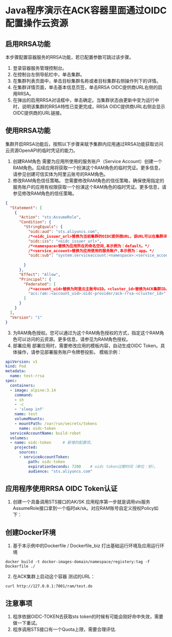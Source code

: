 # Java程序演示在ACK容器里面通过OIDC配置操作云资源
## 启用RRSA功能
本步骤配置容器服务的RRSA功能，若已配置参数可跳过该步骤。
1. 登录容器服务管理控制台。
2. 在控制台左侧导航栏中，单击集群。
3. 在集群列表页面中，单击目标集群名称或者目标集群右侧操作列下的详情。
4. 在集群详情页面，单击基本信息页签，单击RRSA OIDC提供商URL右侧的启用RRSA。
5. 在弹出的启用RRSA对话框中，单击确定。当集群状态由更新中变为运行中时，说明该集群的RRSA特性已变更完成，RRSA OIDC提供商URL右侧会显示OIDC提供商的URL链接。

## 使用RRSA功能
集群开启RRSA功能后，按照以下步骤来赋予集群内应用通过RRSA功能获取访问云资源OpenAPI的临时凭证的能力。
1. 创建RAM角色
   需要为应用所使用的服务账户（Service Account）创建一个RAM角色。后续应用将获取一个扮演这个RAM角色的临时凭证。更多信息，请参见创建可信实体为阿里云账号的RAM角色。
2. 修改RAM角色信任策略。
   您需要修改RAM角色的信任策略，确保使用指定的服务账户的应用有权限获取一个扮演这个RAM角色的临时凭证。更多信息，请参见修改RAM角色的信任策略。
```json
{
  "Statement": [
    {
      "Action": "sts:AssumeRole",
      "Condition": {
        "StringEquals": {
          "oidc:aud": "sts.aliyuncs.com",
          /*<oidc_issuer_url>替换为当前集群的OIDC提供商URL，该URL可以在集群详情的基本信息页签获取。*/
          "oidc:iss": "<oidc_issuer_url>",
          /*<namespace>替换为应用所在的命名空间,本示例为：default。*/
          /*<service_account>替换为应用使用的服务账户,本示例为：app。*/
          "oidc:sub": "system:serviceaccount:<namespace>:<service_account>"
          
        }
      },
      "Effect": "Allow",
      "Principal": {
        "Federated": [
          /*<account_uid>替换为阿里云主账号UID。<cluster_id>替换为ACK集群ID。*/
          "acs:ram::<account_uid>:oidc-provider/ack-rrsa-<cluster_id>"
        ]
      }
    }
  ],
  "Version": "1"
}
```
3. 为RAM角色授权。您可以通过为这个RAM角色授权的方式，指定这个RAM角色可以访问的云资源。更多信息，请参见为RAM角色授权。
4. 部署应用
   部署应用时，需要修改应用的模板内容，自动生成OIDC Token。具体操作，请参见部署服务账户令牌卷投影。
   模板示例：

```yaml
apiVersion: v1
kind: Pod
metadata:
  name: test-rrsa
spec:
  containers:
  - image: alpine:3.14
    command:
    - sh
    - -c
    - 'sleep inf'
    name: test
    volumeMounts:
    - mountPath: /var/run/secrets/tokens
      name: oidc-token
  serviceAccountName: build-robot
  volumes:
  - name: oidc-token     # 新增的配置项。
    projected:
      sources:
      - serviceAccountToken:
          path: oidc-token
          expirationSeconds: 7200    # oidc token过期时间（单位：秒）。
          audience: "sts.aliyuncs.com"
```

## 应用程序使用RRSA OIDC Token认证
1. 创建一个具备调用STS接口的AK/SK
   应用程序第一步就是调用sts服务AssumeRole接口拿到一个临时ak/sk。对应RAM账号自定义授权Policy如下：

## 创建Docker环境
1. 基于本示例中的Dockerfile / Dockerfile_biz 打出基础运行环境及应用运行环境
```shell
docker build -t docker-images-domain/namespace/registery:tag -f Dockerfile ./
```
2. 在ACK集群上启动这个容器
测试的URL：
```shell
curl http://127.0.0.1:7001/ram/test.do
```


## 注意事项 
1. 程序依据OIDC-TOKEN去获取sts token的时候有可能会刚好命中失效，需要做一下重试。
2. 程序调用STS接口有一个Quota上限，需要合理评估.
